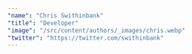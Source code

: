 ```yaml
---
"name": "Chris Swithinbank"
"title": "Developer"
"image": "/src/content/authors/_images/chris.webp"
"twitter": "https://twitter.com/swithinbank"
---
```

